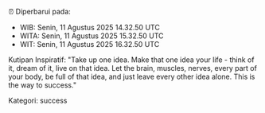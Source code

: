 ⏰ Diperbarui pada:
- WIB: Senin, 11 Agustus 2025 14.32.50 UTC
- WITA: Senin, 11 Agustus 2025 15.32.50 UTC
- WIT: Senin, 11 Agustus 2025 16.32.50 UTC

Kutipan Inspiratif:
"Take up one idea. Make that one idea your life - think of it, dream of it, live on that idea. Let the brain, muscles, nerves, every part of your body, be full of that idea, and just leave every other idea alone. This is the way to success."


Kategori: success


